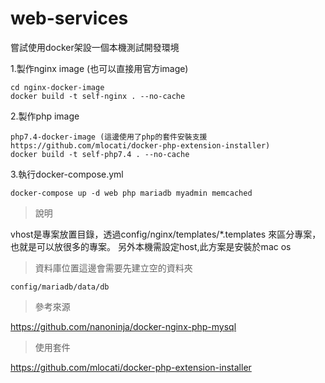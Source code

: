# web-services
嘗試使用docker架設一個本機測試開發環境


1.製作nginx image (也可以直接用官方image)
```
cd nginx-docker-image
docker build -t self-nginx . --no-cache 
```
2.製作php image
```
php7.4-docker-image (這邊使用了php的套件安裝支援 https://github.com/mlocati/docker-php-extension-installer)
docker build -t self-php7.4 . --no-cache
```

3.執行docker-compose.yml
```
docker-compose up -d web php mariadb myadmin memcached  
```

> 說明

vhost是專案放置目錄，透過config/nginx/templates/*.templates 
來區分專案，也就是可以放很多的專案。
另外本機需設定host,此方案是安裝於mac os 


> 資料庫位置這邊會需要先建立空的資料夾

`config/mariadb/data/db`


> 參考來源

https://github.com/nanoninja/docker-nginx-php-mysql


> 使用套件

https://github.com/mlocati/docker-php-extension-installer

